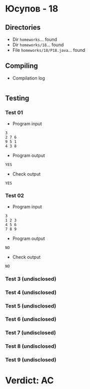 # Юсупов - 18
## Directories
- Dir `homeworks`... found
- Dir `homeworks/18`... found
- File `homeworks/18/P18.java`... found
## Compiling
- Compilation log
```

```
## Testing
### Test 01
- Program input
```
3
2 7 6
9 5 1
4 3 8

```
- Program output
```
YES

```
- Check output
```
YES

```
### Test 02
- Program input
```
3
1 2 3
4 5 6
7 8 9

```
- Program output
```
NO

```
- Check output
```
NO

```
### Test 3 (undisclosed)
### Test 4 (undisclosed)
### Test 5 (undisclosed)
### Test 6 (undisclosed)
### Test 7 (undisclosed)
### Test 8 (undisclosed)
### Test 9 (undisclosed)
# Verdict: AC
